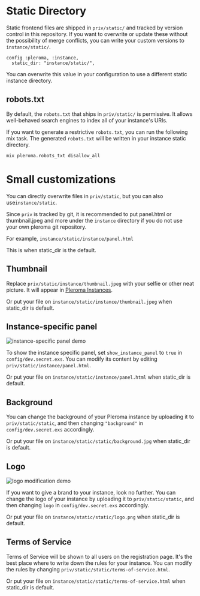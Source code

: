 # Static Directory

Static frontend files are shipped in `priv/static/` and tracked by version control in this repository. If you want to overwrite or update these without the possibility of merge conflicts, you can write your custom versions to `instance/static/`.

```
config :pleroma, :instance,
  static_dir: "instance/static/",
```

You can overwrite this value in your configuration to use a different static instance directory.

## robots.txt

By default, the `robots.txt` that ships in `priv/static/` is permissive. It allows well-behaved search engines to index all of your instance's URIs.

If you want to generate a restrictive `robots.txt`, you can run the following mix task. The generated `robots.txt` will be written in your instance static directory.

```
mix pleroma.robots_txt disallow_all
```

# Small customizations

You can directly overwrite files in `priv/static`, but you can also use`instance/static`.

Since `priv` is tracked by git, it is recommended to put panel.html or thumbnail.jpeg and more under the `instance` directory if you do not use your own pleroma git repository.

For example, `instance/static/instance/panel.html`

This is when static_dir is the default.

## Thumbnail

Replace `priv/static/instance/thumbnail.jpeg` with your selfie or other neat picture. It will appear in [Pleroma Instances](http://distsn.org/pleroma-instances.html).

Or put your file on `instance/static/instance/thumbnail.jpeg` when static_dir is default.

## Instance-specific panel

![instance-specific panel demo](/uploads/296b19ec806b130e0b49b16bfe29ce8a/image.png)

To show the instance specific panel, set `show_instance_panel` to `true` in `config/dev.secret.exs`. You can modify its content by editing `priv/static/instance/panel.html`.

Or put your file on `instance/static/instance/panel.html` when static_dir is default.

## Background

You can change the background of your Pleroma instance by uploading it to `priv/static/static`, and then changing `"background"` in `config/dev.secret.exs` accordingly.

Or put your file on `instance/static/static/background.jpg` when static_dir is default.

## Logo

![logo modification demo](/uploads/c70b14de60fa74245e7f0dcfa695ebff/image.png)

If you want to give a brand to your instance, look no further. You can change the logo of your instance by uploading it to `priv/static/static`, and then changing `logo` in `config/dev.secret.exs` accordingly.

Or put your file on `instance/static/static/logo.png` when static_dir is default.

## Terms of Service

Terms of Service will be shown to all users on the registration page. It's the best place where to write down the rules for your instance. You can modify the rules by changing `priv/static/static/terms-of-service.html`.

Or put your file on `instance/static/static/terms-of-service.html` when static_dir is default.

